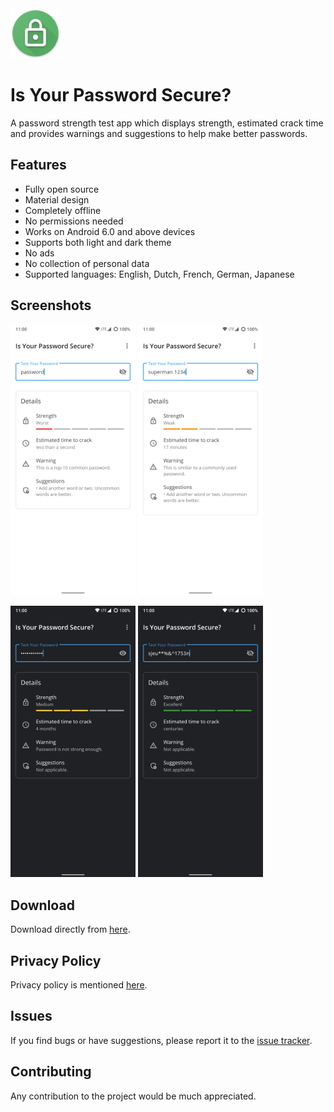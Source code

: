 <img src="/app/src/main/res/drawable/app_icon.png" width="80"/> 

# Is Your Password Secure?

A password strength test app which displays strength, estimated crack time and provides warnings and suggestions to help make better passwords.



## Features
- Fully open source
- Material design
- Completely offline
- No permissions needed
- Works on Android 6.0 and above devices
- Supports both light and dark theme
- No ads
- No collection of personal data
- Supported languages: English, Dutch, French, German, Japanese



## Screenshots

<img src="/fastlane/metadata/android/en-US/images/phoneScreenshots/worst.png" width="200"/>  <img src="/fastlane/metadata/android/en-US/images/phoneScreenshots/weak.png" width="200"/>

<img src="/fastlane/metadata/android/en-US/images/phoneScreenshots/medium.png" width="200"/>  <img src="/fastlane/metadata/android/en-US/images/phoneScreenshots/excellent.png" width="200"/>



## Download
Download directly from [here](https://github.com/the-weird-aquarian/IYPS/releases/download/v1.0.0/IYPS_v1.0.0.apk).



## Privacy Policy
Privacy policy is mentioned [here](https://github.com/the-weird-aquarian/IYPS/blob/master/PRIVACY.md).



## Issues
If you find bugs or have suggestions, please report it to the [issue tracker](https://github.com/the-weird-aquarian/IYPS/issues).



## Contributing
Any contribution to the project would be much appreciated.

